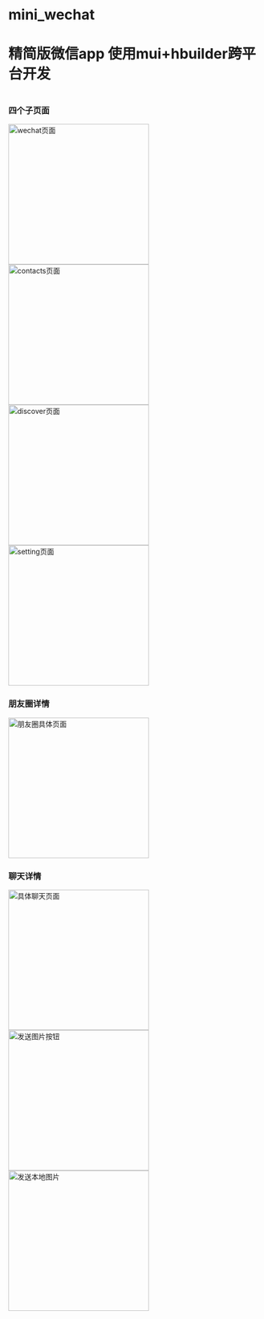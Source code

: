 # mini_wechat
<h1>精简版微信app 使用mui+hbuilder跨平台开发</h1>

<div style="float:left">
  <h3>四个子页面</h3>
<img alt="wechat页面" src="https://github.com/guoxiaoxuan500/mini_wechat/blob/master/mini_wechat/view/Screenshot_20200123_232739_io.dcloud.HBuilder.jpg" width="280">
<img alt="contacts页面" src="https://github.com/guoxiaoxuan500/mini_wechat/blob/master/mini_wechat/view/Screenshot_20200123_232747_io.dcloud.HBuilder.jpg" width="280" >
<img alt="discover页面" src="https://github.com/guoxiaoxuan500/mini_wechat/blob/master/mini_wechat/view/Screenshot_20200123_232753_io.dcloud.HBuilder.jpg" width="280">
 <img alt="setting页面" src="https://github.com/guoxiaoxuan500/mini_wechat/blob/master/mini_wechat/view/Screenshot_20200123_232757_io.dcloud.HBuilder.jpg" width="280">
  <h3>朋友圈详情</h3>
   <img alt="朋友圈具体页面" src="https://github.com/guoxiaoxuan500/mini_wechat/blob/master/mini_wechat/view/Screenshot_20200123_232807_io.dcloud.HBuilder.jpg" width="280">
  
  <h3>聊天详情</h3>
 <img alt="具体聊天页面" src="https://github.com/guoxiaoxuan500/mini_wechat/blob/master/mini_wechat/view/Screenshot_20200123_232820_io.dcloud.HBuilder.jpg" width="280" >
   <img alt="发送图片按钮" src="https://github.com/guoxiaoxuan500/mini_wechat/blob/master/mini_wechat/view/Screenshot_20200123_232837_io.dcloud.HBuilder.jpg" width="280" >
   <img alt="发送本地图片" src="https://github.com/guoxiaoxuan500/mini_wechat/blob/master/mini_wechat/view/Screenshot_20200123_232857_com.android.documentsu.jpg" width="280" > 
</div>
